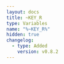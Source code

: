 ```yaml
---
layout: docs
title: ~KEY_R
type: Variables
name: "%~KEY_R%"
hidden: true
changelog:
  - type: Added
    version: v0.8.2
---
```

